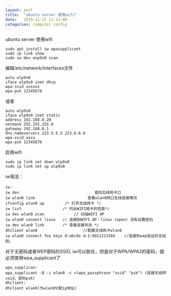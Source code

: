 ```yaml
---
layout: post
title:  "ubuntu server 使用wifi"
date:   2019-11-27 11:14:00
categories: computer config
---
```


ubuntu server 使用wifi
```
sudo apt install iw wpasupplicant
sudo ip link show
sudo iw dev enp9s0 scan
```

编辑/etc/network/interfaces文件
```
auto wlp9s0
iface wlp9s0 inet dhcp
wpa-ssid xxxxxx
wpa-psk 12345678
```
或者
```
auto wlp9s0
iface wlp9s0 inet static
address 192.168.0.20
netmask 255.255.255.0
gateway 192.168.0.1
dns-nameservers 223.5.5.5 223.6.6.6
wpa-ssid xxxx
wpa-psk 12345678
```
启用wifi
```
sudo ip link set down wlp9s0
sudo ip link set up wlp9s0
```
iw用法：
```
iw：
iw dev                                 查找无线网卡口
iw wlan0 link                       查看wlan0网口无线连接情况
ifconfig wlan0 up         /* 打开无线网卡 */
iw list                  /* 列出WIFI网卡的性能*/
iw dev wlan0 scan             // 扫描WIFI AP
iw wlan0 connect linux   // 连接到WIFI AP：linux (open) 没有设置密码
iw dev wlan0 link        /* 查看连接状态 */
dhclient wlan0                    //配置无线网卡wlan0
iw wlan0 connect foo keys 0:abcde d:1:0011223344    //连接到wep验证的无线网。
```
对于无密码或者WEP密码的SSID, iw可以胜任，但是对于WPA/WPA2的密码，就必须使用wpa_supplicant了
```
wpa_supplican:
wpa_supplicant -B -i wlan0 -c <(wpa_passphrase "ssid" "psk") (连接无线网ssid，密码psk)  
dhclient:
dhclient wlan0(为wlan0分配ip地址)  
```
